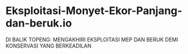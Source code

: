 # Eksploitasi-Monyet-Ekor-Panjang-dan-beruk.io
DI BALIK TOPENG: MENGAKHIRI EKSPLOITASI MEP DAN BERUK DEMI KONSERVASI YANG BERKEADILAN
